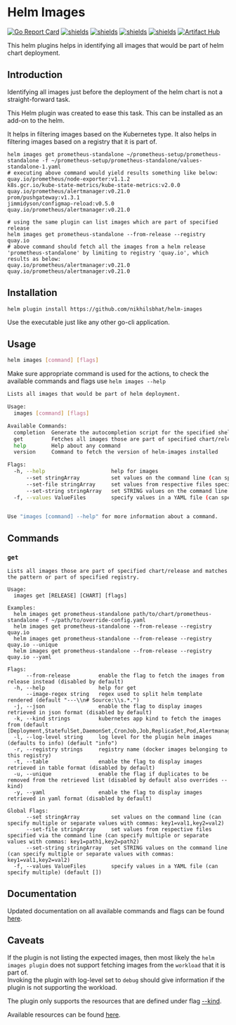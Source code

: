 # Helm Images


[![Go Report Card](https://goreportcard.com/badge/github.com/nikhilsbhat/helm-images)](https://goreportcard.com/report/github.com/nikhilsbhat/helm-images) 
[![shields](https://img.shields.io/badge/license-MIT-blue)](https://github.com/nikhilsbhat/helm-images/blob/master/LICENSE) 
[![shields](https://godoc.org/github.com/nikhilsbhat/helm-images?status.svg)](https://godoc.org/github.com/nikhilsbhat/helm-images)
[![shields](https://img.shields.io/github/v/tag/nikhilsbhat/helm-images.svg)](https://github.com/nikhilsbhat/helm-images/tags)
[![shields](https://img.shields.io/github/downloads/nikhilsbhat/helm-images/total.svg)](https://github.com/nikhilsbhat/helm-images/releases)
[![Artifact Hub](https://img.shields.io/endpoint?url=https://artifacthub.io/badge/repository/images)](https://artifacthub.io/packages/search?repo=images)


This helm plugins helps in identifying all images that would be part of helm chart deployment.

## Introduction

Identifying all images just before the deployment of the helm chart is not a straight-forward task.

This Helm plugin was created to ease this task. This can be installed as an add-on to the helm.

It helps in filtering images based on the Kubernetes type. It also helps in filtering images based on a registry that it is part of.

```shell
helm images get prometheus-standalone ~/prometheus-setup/prometheus-standalone -f ~/prometheus-setup/prometheus-standalone/values-standalone-1.yaml
# executing above command would yield results something like below:
quay.io/prometheus/node-exporter:v1.1.2
k8s.gcr.io/kube-state-metrics/kube-state-metrics:v2.0.0
quay.io/prometheus/alertmanager:v0.21.0
prom/pushgateway:v1.3.1
jimmidyson/configmap-reload:v0.5.0
quay.io/prometheus/alertmanager:v0.21.0

# using the same plugin can list images which are part of specified release
helm images get prometheus-standalone --from-release --registry quay.io
# above command should fetch all the images from a helm release 'prometheus-standalone' by limiting to registry 'quay.io', which results as below:
quay.io/prometheus/alertmanager:v0.21.0
quay.io/prometheus/alertmanager:v0.21.0
```
## Installation

```shell
helm plugin install https://github.com/nikhilsbhat/helm-images
```
Use the executable just like any other go-cli application.

## Usage

```bash
helm images [command] [flags]
```
Make sure appropriate command is used for the actions, to check the available commands and flags use `helm images --help`

```bash
Lists all images that would be part of helm deployment.

Usage:
  images [command] [flags]

Available Commands:
  completion  Generate the autocompletion script for the specified shell
  get         Fetches all images those are part of specified chart/release
  help        Help about any command
  version     Command to fetch the version of helm-images installed

Flags:
  -h, --help                     help for images
      --set stringArray          set values on the command line (can specify multiple or separate values with commas: key1=val1,key2=val2)
      --set-file stringArray     set values from respective files specified via the command line (can specify multiple or separate values with commas: key1=path1,key2=path2)
      --set-string stringArray   set STRING values on the command line (can specify multiple or separate values with commas: key1=val1,key2=val2)
  -f, --values ValueFiles        specify values in a YAML file (can specify multiple) (default [])


Use "images [command] --help" for more information about a command.
```

## Commands
### `get`

```shell
Lists all images those are part of specified chart/release and matches the pattern or part of specified registry.

Usage:
  images get [RELEASE] [CHART] [flags]

Examples:
  helm images get prometheus-standalone path/to/chart/prometheus-standalone -f ~/path/to/override-config.yaml
  helm images get prometheus-standalone --from-release --registry quay.io
  helm images get prometheus-standalone --from-release --registry quay.io --unique
  helm images get prometheus-standalone --from-release --registry quay.io --yaml

Flags:
      --from-release         enable the flag to fetch the images from release instead (disabled by default)
  -h, --help                 help for get
      --image-regex string   regex used to split helm template rendered (default "---\\n# Source:\\s.*.")
  -j, --json                 enable the flag to display images retrieved in json format (disabled by default)
  -k, --kind strings         kubernetes app kind to fetch the images from (default [Deployment,StatefulSet,DaemonSet,CronJob,Job,ReplicaSet,Pod,Alertmanager,Prometheus,ThanosRuler])
  -l, --log-level string     log level for the plugin helm images (defaults to info) (default "info")
  -r, --registry strings     registry name (docker images belonging to this registry)
  -t, --table                enable the flag to display images retrieved in table format (disabled by default)
  -u, --unique               enable the flag if duplicates to be removed from the retrieved list (disabled by default also overrides --kind)
  -y, --yaml                 enable the flag to display images retrieved in yaml format (disabled by default)

Global Flags:
      --set stringArray          set values on the command line (can specify multiple or separate values with commas: key1=val1,key2=val2)
      --set-file stringArray     set values from respective files specified via the command line (can specify multiple or separate values with commas: key1=path1,key2=path2)
      --set-string stringArray   set STRING values on the command line (can specify multiple or separate values with commas: key1=val1,key2=val2)
  -f, --values ValueFiles        specify values in a YAML file (can specify multiple) (default [])
```

## Documentation

Updated documentation on all available commands and flags can be found [here](https://github.com/nikhilsbhat/helm-images/blob/master/docs/doc/images.md).

## Caveats

If the plugin is not listing the expected images, then most likely the `helm images plugin` does not support fetching images from the `workload` that it is part of.</br>
Invoking the plugin with log-level set to `debug` should give information if the plugin is not supporting the workload.

The plugin only supports the resources that are defined under flag [--kind](https://github.com/nikhilsbhat/helm-images/blob/master/cmd/flags.go#L37).

Available resources can be found [here](https://github.com/nikhilsbhat/helm-images/blob/master/pkg/k8s/k8s.go#L23).
